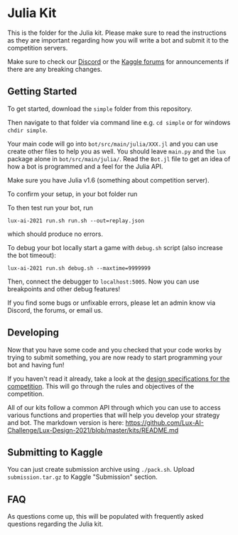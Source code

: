 # Julia Kit

This is the folder for the Julia kit. Please make sure to read the instructions as they are important regarding how you will write a bot and submit it to the competition servers.

Make sure to check our [Discord](https://discord.gg/aWJt3UAcgn) or the [Kaggle forums](https://www.kaggle.com/c/lux-ai-2021/discussion) for announcements if there are any breaking changes.

## Getting Started

To get started, download the `simple` folder from this repository.

Then navigate to that folder via command line e.g. `cd simple` or for windows `chdir simple`.

Your main code will go into `bot/src/main/julia/XXX.jl` and you can use create other files to help you as well. You should leave `main.py` and the `lux` package alone in `bot/src/main/julia/`. Read the `Bot.jl` file to get an idea of how a bot is programmed and a feel for the Julia API.

Make sure you have Julia v1.6 (something about competition server).

To confirm your setup, in your bot folder run

To then test run your bot, run

```
lux-ai-2021 run.sh run.sh --out=replay.json
```

which should produce no errors.

To debug your bot locally start a game with `debug.sh` script (also increase the bot timeout):

```lux-ai-2021 run.sh debug.sh --maxtime=9999999```

Then, connect the debugger to `localhost:5005`. Now you can use breakpoints and other debug features!

If you find some bugs or unfixable errors, please let an admin know via Discord, the forums, or email us.

## Developing

Now that you have some code and you checked that your code works by trying to submit something, you are now ready to start programming your bot and having fun!

If you haven't read it already, take a look at the [design specifications for the competition](https://lux-ai.org/specs-2021). This will go through the rules and objectives of the competition.

All of our kits follow a common API through which you can use to access various functions and properties that will help you develop your strategy and bot. The markdown version is here: https://github.com/Lux-AI-Challenge/Lux-Design-2021/blob/master/kits/README.md

## Submitting to Kaggle

You can just create submission archive using `./pack.sh`. Upload `submission.tar.gz` to Kaggle "Submission" section.

## FAQ

As questions come up, this will be populated with frequently asked questions regarding the Julia kit.
